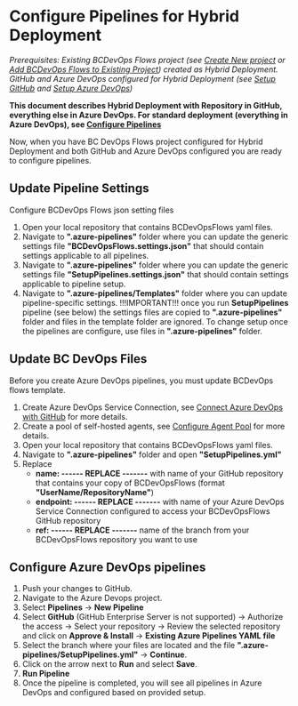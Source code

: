 # Configure Pipelines for Hybrid Deployment

_Prerequisites: Existing BCDevOps Flows project (see [Create New project](./CreateNewProject.md) or [Add BCDevOps Flows to Existing Project](./AddBCDevOpsFlowsToExistingProject.md)) created as Hybrid Deployment. GitHub and Azure DevOps configured for Hybrid Deployment (see [Setup GitHub](../HybridDeployment/SetupGitHub.md) and [Setup Azure DevOps](../HybridDeployment/SetupAzureDevOps.md))_

**This document describes Hybrid Deployment with Repository in GitHub, everything else in Azure DevOps. For standard deployment (everything in Azure DevOps), see [Configure Pipelines](../ConfigurePipelines.md)**

Now, when you have BC DevOps Flows project configured for Hybrid Deployment and both GitHub and Azure DevOps configured you are ready to configure pipelines.

## Update Pipeline Settings

Configure BCDevOps Flows json setting files
1. Open your local repository that contains BCDevOpsFlows yaml files.
1. Navigate to **".azure-pipelines"** folder where you can update the generic settings file **"BCDevOpsFlows.settings.json"** that should contain settings applicable to all pipelines.
1. Navigate to **".azure-pipelines"** folder where you can update the generic settings file **"SetupPipelines.settings.json"** that should contain settings applicable to pipeline setup.
1. Navigate to **".azure-pipelines/Templates"** folder where you can update pipeline-specific settings. !!!IMPORTANT!!! once you run **SetupPipelines** pipeline (see below) the settings files are copied to **".azure-pipelines"** folder and files in the template folder are ignored. To change setup once the pipelines are configure, use files in **".azure-pipelines"** folder.

## Update BC DevOps Files

Before you create Azure DevOps pipelines, you must update BCDevOps flows template.
1. Create Azure DevOps Service Connection, see [Connect Azure DevOps with GitHub](./HowToStart/ConnectAzureDevOpsWithGitHub.md) for more details.
1. Create a pool of self-hosted agents, see [Configure Agent Pool](./HowToStart/ConfigureAgentPool.md) for more details.
1. Open your local repository that contains BCDevOpsFlows yaml files.
1. Navigate to **".azure-pipelines"** folder and open **"SetupPipelines.yml"**
1. Replace 
    - **name: ------ REPLACE -------** with name of your GitHub repository that contains your copy of BCDevOpsFlows (format **"UserName/RepositoryName"**)
    - **endpoint: ------ REPLACE -------** with name of your Azure DevOps Service Connection configured to access your BCDevOpsFlows GitHub repository
    - **ref: ------ REPLACE -------** name of the branch from your BCDevOpsFlows repository you want to use

## Configure Azure DevOps pipelines

1. Push your changes to GitHub.
1. Navigate to the Azure Devops project.
1. Select **Pipelines** -> **New Pipeline**
1. Select **GitHub** (GitHub Enterprise Server is not supported) -> Authorize the access -> Select your repository -> Review the selected repository and click on **Approve & Install** -> **Existing Azure Pipelines YAML file**
1. Select the branch where your files are located and the file **".azure-pipelines/SetupPipelines.yml"** -> **Continue**.
1. Click on the arrow next to **Run** and select **Save**.
1. **Run Pipeline**
1. Once the pipeline is completed, you will see all pipelines in Azure DevOps and configured based on provided setup.
